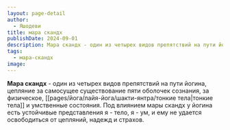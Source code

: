```yaml
---
layout: page-detail
author:
  - Яшодеви
title: мара скандх
publishDate: 2024-09-01
description: Мара скандх - один из четырех видов препятствий на пути йогина, цепляние за самосущее существование пяти оболочек сознания, за физическое, тонкие тела и умственные состояния. Под влиянием мары скандх у йогина есть устойчивые представления я - тело, я - ум, и ему не удается освободиться от цепляний, надежд и страхов.
tags:
  - мара-скандх
image:
---
```

**Мара скандх** - один из четырех видов препятствий на пути йогина, цепляние за самосущее существование пяти оболочек сознания, за физическое, [[pages/йога/лайя-йога/шакти-янтра/тонкие тела|тонкие тела]] и умственные состояния. Под влиянием мары скандх у йогина есть устойчивые представления я - тело, я - ум, и ему не удается освободиться от цепляний, надежд и страхов.

